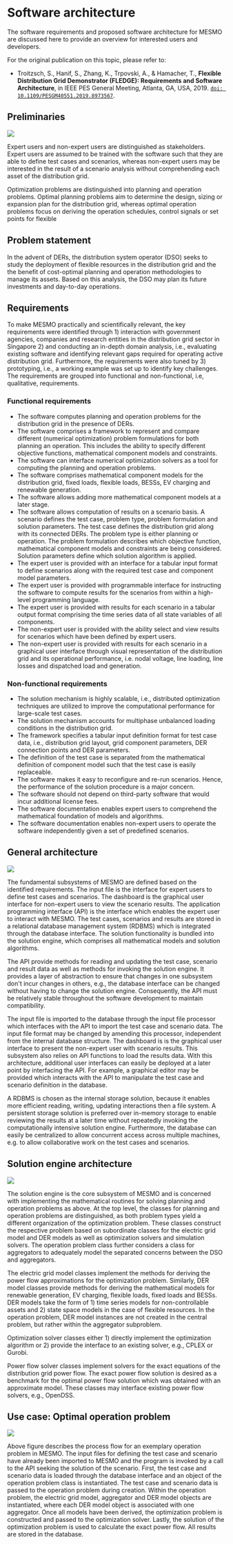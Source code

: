 # Software architecture

The software requirements and proposed software architecture for MESMO are discussed here to provide an overview for interested users and developers.

For the original publication on this topic, please refer to:

- Troitzsch, S., Hanif, S., Zhang, K., Trpovski, A., & Hamacher, T., **Flexible Distribution Grid Demonstrator (FLEDGE): Requirements and Software Architecture**, in IEEE PES General Meeting, Atlanta, GA, USA, 2019. [`doi: 10.1109/PESGM40551.2019.8973567`](https://doi.org/10.1109/PESGM40551.2019.8973567).

## Preliminaries

![](./assets/architecture_0.png)

Expert users and non-expert users are distinguished as stakeholders. Expert users are assumed to be trained with the software such that they are able to define test cases and scenarios, whereas non-expert users may be interested in the result of a scenario analysis without comprehending each asset of the distribution grid.

Optimization problems are distinguished into planning and operation problems. Optimal planning problems aim to determine the design, sizing or expansion plan for the distribution grid, whereas optimal operation problems focus on deriving the operation schedules, control signals or set points for flexible

## Problem statement

In the advent of DERs, the distribution system operator (DSO) seeks to study the deployment of flexible resources in the distribution grid and the the benefit of cost-optimal planning and operation methodologies to manage its assets. Based on this analysis, the DSO may plan its future investments and day-to-day operations.

## Requirements

To make MESMO practically and scientifically relevant, the key requirements were identified through 1) interaction with government agencies, companies and research entities in the distribution grid sector in Singapore 2) and conducting an in-depth domain analysis, i.e., evaluating existing software and identifying relevant gaps required for operating active distribution grid. Furthermore, the requirements were also tuned by 3) prototyping, i.e., a working example was set up to identify key challenges. The requirements are grouped into functional and non-functional, i.e, qualitative, requirements.

### Functional requirements

- The software computes planning and operation problems for the distribution grid in the presence of DERs.
- The software comprises a framework to represent and compare different (numerical optimization) problem formulations for both planning an operation. This includes the ability to specify different objective functions, mathematical component models and constraints.
- The software can interface numerical optimization solvers as a tool for computing the planning and operation problems.
- The software comprises mathematical component models for the distribution grid, fixed loads, flexible loads, BESSs, EV charging and renewable generation.
- The software allows adding more mathematical component models at a later stage.
- The software allows computation of results on a scenario basis. A scenario defines the test case, problem type, problem formulation and solution parameters. The test case defines the distribution grid along with its connected DERs. The problem type is either planning or operation. The problem formulation describes which objective function, mathematical component models and constraints are being considered. Solution parameters define which solution algorithm is applied.
- The expert user is provided with an interface for a tabular input format to define scenarios along with the required test case and component model parameters.
- The expert user is provided with programmable interface for instructing the software to compute results for the scenarios from within a high-level programming language.
- The expert user is provided with results for each scenario in a tabular output format comprising the time series data of all state variables of all components.
- The non-expert user is provided with the ability select and view results for scenarios which have been defined by expert users.
- The non-expert user is provided with results for each scenario in a graphical user interface through visual representation of the distribution grid and its operational performance, i.e. nodal voltage, line loading, line losses and dispatched load and generation.

### Non-functional requirements

- The solution mechanism is highly scalable, i.e., distributed optimization techniques are utilized to improve the computational performance for large-scale test cases.
- The solution mechanism accounts for multiphase unbalanced loading conditions in the distribution grid.
- The framework specifies a tabular input definition format for test case data, i.e., distribution grid layout, grid component parameters, DER connection points and DER parameters.
- The definition of the test case is separated from the mathematical definition of component model such that the test case is easily replaceable.
- The software makes it easy to reconfigure and re-run scenarios. Hence, the performance of the solution procedure is a major concern.
- The software should not depend on third-party software that would incur additional license fees.
- The software documentation enables expert users to comprehend the mathematical foundation of models and algorithms.
- The software documentation enables non-expert users to operate the software independently given a set of predefined scenarios.

## General architecture

![](./assets/architecture_1.png)

The fundamental subsystems of MESMO are defined based on the identified requirements. The input file is the interface for expert users to define test cases and scenarios. The dashboard is the graphical user interface for non-expert users to view the scenario results. The application programming interface (API) is the interface which enables the expert user to interact with MESMO. The test cases, scenarios and results are stored in a relational database management system (RDBMS) which is integrated through the database interface. The solution functionality is bundled into the solution engine, which comprises all mathematical models and solution algorithms.

The API provide methods for reading and updating the test case, scenario and result data as well as methods for invoking the solution engine. It provides a layer of abstraction to ensure that changes in one subsystem don't incur changes in others, e.g., the database interface can be changed without having to change the solution engine. Consequently, the API must be relatively stable throughout the software development to maintain compatibility.

The input file is imported to the database through the input file processor which interfaces with the API to import the test case and scenario data. The input file format may be changed by amending this processor, independent from the internal database structure. The dashboard is is the graphical user interface to present the non-expert user with scenario results. This subsystem also relies on API functions to load the results data. With this architecture, additional user interfaces can easily be deployed at a later point by interfacing the API. For example, a graphical editor may be provided which interacts with the API to manipulate the test case and scenario definition in the database.

A RDBMS is chosen as the internal storage solution, because it enables more efficient reading, writing, updating interactions then a file system. A persistent storage solution is preferred over in-memory storage to enable reviewing the results at a later time without repeatedly invoking the computationally intensive solution engine. Furthermore, the database can easily be centralized to allow concurrent access across multiple machines, e.g. to allow collaborative work on the test cases and scenarios.

## Solution engine architecture

![](./assets/architecture_2.png)

The solution engine is the core subsystem of MESMO and is concerned with implementing the mathematical routines for solving planning and operation problems as above. At the top level, the classes for planning and operation problems are distinguished, as both problem types yield a different organization of the optimization problem. These classes construct the respective problem based on subordinate classes for the electric grid model and DER models as well as optimization solvers and simulation solvers. The operation problem class further considers a class for aggregators to adequately model the separated concerns between the DSO and aggregators.

The electric grid model classes implement the methods for deriving the power flow approximations for the optimization problem. Similarly, DER model classes provide methods for deriving the mathematical models for renewable generation, EV charging, flexible loads, fixed loads and BESSs. DER models take the form of 1) time series models for non-controllable assets and 2) state space models in the case of flexible resources. In the operation problem, DER model instances are not created in the central problem, but rather within the aggregator subproblem.

Optimization solver classes either 1) directly implement the optimization algorithm or 2) provide the interface to an existing solver, e.g., CPLEX or Gurobi.

Power flow solver classes implement solvers for the exact equations of the distribution grid power flow. The exact power flow solution is desired as a benchmark for the optimal power flow solution which was obtained with an approximate model. These classes may interface existing power flow solvers, e.g., OpenDSS.

## Use case: Optimal operation problem

![](./assets/operation.png)

Above figure describes the process flow for an exemplary operation problem in MESMO. The input files for defining the test case and scenario have already been imported to MESMO and the program is invoked by a call to the API seeking the solution of the scenario. First, the test case and scenario data is loaded through the database interface and an object of the operation problem class is instantiated. The test case and scenario data is passed to the operation problem during creation. Within the operation problem, the electric grid model, aggregator and DER model objects are instantiated, where each DER model object is associated with one aggregator. Once all models have been derived, the optimization problem is constructed and passed to the optimization solver. Lastly, the solution of the optimization problem is used to calculate the exact power flow. All results are stored in the database.
